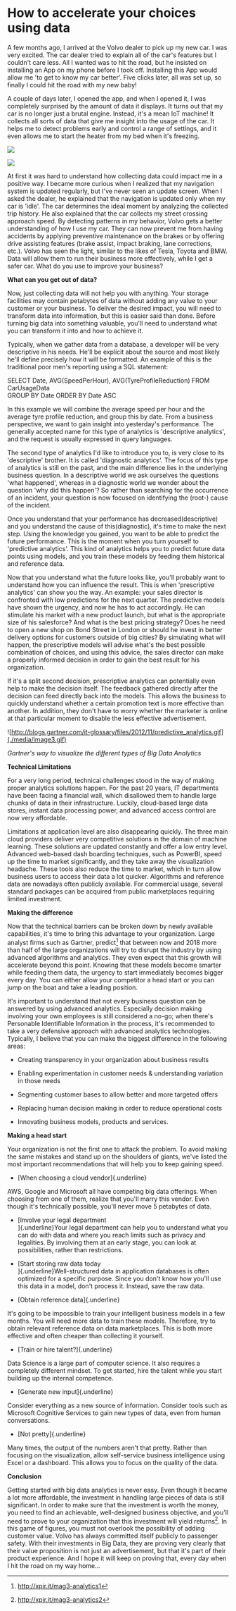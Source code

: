 # How to accelerate your choices using data

A few months ago, I arrived at the Volvo dealer to pick up my new car. I
was very excited. The car dealer tried to explain all of the car's
features but I couldn't care less. All I wanted was to hit the road, but
he insisted on installing an App on my phone before I took off.
Installing this App would allow me 'to get to know my car better'. Five
clicks later, all was set up, so finally I could hit the road with my
new baby!

A couple of days later, I opened the app, and when I opened it, I was
completely surprised by the amount of data it displays. It turns out
that my car is no longer just a brutal engine. Instead, it's a mean IoT
machine! It collects all sorts of data that give me insight into the
usage of the car. It helps me to detect problems early and control a
range of settings, and it even allows me to start the heater from my bed
when it's freezing.

![](./media/image1.png)

![](./media/image2.png)


At first it was hard to understand how collecting data could impact me
in a positive way. I became more curious when I realized that my
navigation system is updated regularly, but I've never seen an update
screen. When I asked the dealer, he explained that the navigation is
updated only when my car is 'idle'. The car determines the ideal moment
by analyzing the collected trip history. He also explained that the car
collects my street crossing approach speed. By detecting patterns in my
behavior, Volvo gets a better understanding of how I use my car. They
can now prevent me from having accidents by applying preventive
maintenance on the brakes or by offering drive assisting features (brake
assist, impact braking, lane corrections, etc.). Volvo has seen the
light, similar to the likes of Tesla, Toyota and BMW. Data will allow
them to run their business more effectively, while I get a safer car.
What do you use to improve your business?

**What can you get out of data?**

Now, just collecting data will not help you with anything. Your storage
facilities may contain petabytes of data without adding any value to
your customer or your business. To deliver the desired impact, you will
need to transform data into information, but this is easier said than
done. Before turning big data into something valuable, you'll need to
understand what you can transform it into and how to achieve it.

Typically, when we gather data from a database, a developer will be very
descriptive in his needs. He'll be explicit about the source and most
likely he'll define precisely how it will be formatted. An example of
this is the traditional poor men's reporting using a SQL statement:

SELECT Date, AVG(SpeedPerHour), AVG(TyreProfileReduction) FROM
CarUsageData\
GROUP BY Date ORDER BY Date ASC

In this example we will combine the average speed per hour and the
average tyre profile reduction, and group this by date. From a business
perspective, we want to gain insight into yesterday's performance. The
generally accepted name for this type of analytics is 'descriptive
analytics', and the request is usually expressed in query languages.

The second type of analytics I'd like to introduce you to, is very close
to its 'descriptive' brother. It is called 'diagnostic analytics'. The
focus of this type of analytics is still on the past, and the main
difference lies in the underlying business question. In a descriptive
world we ask ourselves the questions 'what happened', whereas in a
diagnostic world we wonder about the question 'why did this happen'? So
rather than searching for the occurrence of an incident, your question
is now focused on identifying the (root-) cause of the incident.

Once you understand that your performance has decreased(descriptive) and
you understand the cause of this(diagnostic), it's time to make the next
step. Using the knowledge you gained, you want to be able to predict the
future performance. This is the moment when you turn yourself to
'predictive analytics'. This kind of analytics helps you to predict
future data points using models, and you train these models by feeding
them historical and reference data.

Now that you understand what the future looks like, you'll probably want
to understand how you can influence the result. This is when
'prescriptive analytics' can show you the way. An example: your sales
director is confronted with low predictions for the next quarter. The
predictive models have shown the urgency, and now he has to act
accordingly. He can stimulate his market with a new product launch, but
what is the appropriate size of his salesforce? And what is the best
pricing strategy? Does he need to open a new shop on Bond Street in
London or should he invest in better delivery options for customers
outside of big cities? By simulating what will happen, the prescriptive
models will advise what's the best possible combination of choices, and
using this advice, the sales director can make a properly informed
decision in order to gain the best result for his organization.

If it's a split second decision, prescriptive analytics can potentially
even help to make the decision itself. The feedback gathered directly
after the decision can feed directly back into the models. This allows
the business to quickly understand whether a certain promotion text is
more effective than another. In addition, they don't have to worry
whether the marketer is online at that particular moment to disable the
less effective advertisement.

![http://blogs.gartner.com/it-glossary/files/2012/11/predictive_analytics.gif](./media/image3.gif)


*Gartner's way to visualize the different types of Big Data Analytics*

**Technical Limitations**

For a very long period, technical challenges stood in the way of making
proper analytics solutions happen. For the past 20 years, IT departments
have been facing a financial wall, which disallowed them to handle large
chunks of data in their infrastructure. Luckily, cloud-based large data
stores, instant data processing power, and advanced access control are
now very affordable.

Limitations at application level are also disappearing quickly. The
three main cloud providers deliver very competitive solutions in the
domain of machine learning. These solutions are updated constantly and
offer a low entry level. Advanced web-based dash boarding techniques,
such as PowerBI, speed up the time to market significantly, and they
take away the visualization headache. These tools also reduce the time
to market, which in turn allow business users to access their data a lot
quicker. Algorithms and reference data are nowadays often publicly
available. For commercial usage, several standard packages can be
acquired from public marketplaces requiring limited investment.

**Making the difference**

Now that the technical barriers can be broken down by newly available
capabilities, it's time to bring this advantage to your organization.
Large analyst firms such as Gartner, predict[^1] that between now and
2018 more than half of the large organizations will try to disrupt the
industry by using advanced algorithms and analytics. They even expect
that this growth will accelerate beyond this point. Knowing that these
models become smarter while feeding them data, the urgency to start
immediately becomes bigger every day. You can either allow your
competitor a head start or you can jump on the boat and take a leading
position.

It's important to understand that not every business question can be
answered by using advanced analytics. Especially decision making
involving your own employees is still considered a no-go; when there's
Personable Identifiable Information in the process, it's recommended to
take a very defensive approach with advanced analytics technologies.
Typically, I believe that you can make the biggest difference in the
following areas:

-   Creating transparency in your organization about business results

-   Enabling experimentation in customer needs & understanding variation
    in those needs

-   Segmenting customer bases to allow better and more targeted offers

-   Replacing human decision making in order to reduce operational costs

-   Innovating business models, products and services.

**Making a head start**

Your organization is not the first one to attack the problem. To avoid
making the same mistakes and stand up on the shoulders of giants, we've
listed the most important recommendations that will help you to keep
gaining speed.

-   [When choosing a cloud vendor]{.underline}

AWS, Google and Microsoft all have competing big data offerings. When
choosing from one of them, realize that you'll marry this vendor. Even
though it's technically possible, you'll never move 5 petabytes of data.

-   [Involve your legal department\
    ]{.underline}Your legal department can help you to understand what
    you can do with data and where you reach limits such as privacy and
    legalities. By involving them at an early stage, you can look at
    possibilities, rather than restrictions.

-   [Start storing raw data today\
    ]{.underline}Well-structured data in application databases is often
    optimized for a specific purpose. Since you don't know how you'll
    use this data in a model, don't process it. Instead, save the raw
    data.

-   [Obtain reference data]{.underline}

It's going to be impossible to train your intelligent business models in
a few months. You will need more data to train these models. Therefore,
try to obtain relevant reference data on data marketplaces. This is both
more effective and often cheaper than collecting it yourself.

-   [Train or hire talent?]{.underline}

Data Science is a large part of computer science. It also requires a
completely different mindset. To get started, hire the talent while you
start building up the internal competence.

-   [Generate new input]{.underline}

Consider everything as a new source of information. Consider tools such
as Microsoft Cognitive Services to gain new types of data, even from
human conversations.

-   [Not pretty]{.underline}

Many times, the output of the numbers aren't that pretty. Rather than
focusing on the visualization, allow self-service business intelligence
using Excel or a dashboard. This allows you to focus on the quality of
the data.

**Conclusion**

Getting started with big data analytics is never easy. Even though it
became a lot more affordable, the investment in handling large pieces of
data is still significant. In order to make sure that the investment is
worth the money, you need to find an achievable, well-designed business
objective, and you'll need to prove to your organization that this
investment will yield returns[^2]. In this game of figures, you must not
overlook the possibility of adding customer value. Volvo has always
committed itself publicly to passenger safety. With their investments in
Big Data, they are proving very clearly that their value proposition is
not just an advertisement, but that it's part of their product
experience. And I hope it will keep on proving that, every day when I
hit the road on my way home...

[^1]: <http://xpir.it/mag3-analytics1>

[^2]: <http://xpir.it/mag3-analytics2>
